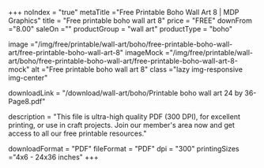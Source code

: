 +++
noIndex = "true"
metaTitle ="Free Printable Boho Wall Art 8 | MDP Graphics"
title = "Free printable boho wall art 8"
price = "FREE"
downFrom ="8.00"
saleOn =""
productGroup = "wall art"
productType = "boho"

image ="/img/free/printable/wall-art/boho/free-printable-boho-wall-art/free-printable-boho-wall-art-8"
imageMock ="/img/free/printable/wall-art/boho/free-printable-boho-wall-art/free-printable-boho-wall-art-8-mock"
alt ="Free printable boho wall art 8"
class ="lazy img-responsive img-center"

downloadLink = "/download/wall-art/boho/Printable boho wall art 24 by 36-Page8.pdf"

description = "This file is ultra-high quality PDF (300 DPI), for excellent printing, or use in craft projects. Join our member's area now and get access to all our free printable resources."

downloadFormat = "PDF"
fileFormat = "PDF"
dpi = "300"
printingSizes ="4x6 - 24x36 inches"
+++


